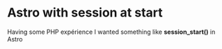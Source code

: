 # Astro with session at start

Having some PHP expérience I wanted something like **session_start()** in Astro
